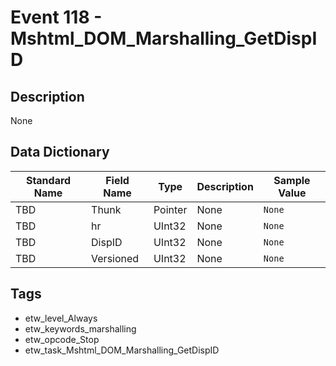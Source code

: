 # Event 118 - Mshtml_DOM_Marshalling_GetDispID

## Description
None

## Data Dictionary
|Standard Name|Field Name|Type|Description|Sample Value|
|---|---|---|---|---|
|TBD|Thunk|Pointer|None|`None`|
|TBD|hr|UInt32|None|`None`|
|TBD|DispID|UInt32|None|`None`|
|TBD|Versioned|UInt32|None|`None`|

## Tags
* etw_level_Always
* etw_keywords_marshalling
* etw_opcode_Stop
* etw_task_Mshtml_DOM_Marshalling_GetDispID
